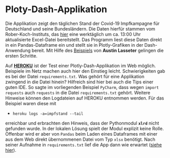 # Ploty-Dash-Applikation
Die Applikation zeigt den täglichen Stand der Covid-19 Impfkampagne für Deutschland und seine Bundesländern. Die Daten hierfür stammen vom Rober-Koch-Instituts, das [hier](https://www.rki.de/DE/Content/InfAZ/N/Neuartiges_Coronavirus/Daten/Impfquotenmonitoring.xlsx;jsessionid=0FAB8623D95E5DF62147A144E1D768D9.internet081?__blob=publicationFile) eine werktäglich um ca. 13:00 Uhr aktualisierte Excel-Datei bereitstellt. Das Programm liest diese Daten direkt in ein Pandas-Dataframe ein und stellt sie in Plotly-Grafiken in der Dash-Anwendung bereit. Mit Hilfe des [Beispiels](https://medium.com/@austinlasseter/how-to-deploy-a-simple-plotly-dash-app-to-heroku-622a2216eb73) von **Austin Lasseter** gelingen die ersten Schritte.

Auf [**HEROKU**](https://www.heroku.com) ist der Test einer Plotly-Dash-Applikation im Web möglich. Beispiele im Netz machen auch hier den Einstieg leicht. Schwierigkeiten gab es bei der Datei `requirements.txt`. Was gehört für eine Applikation zwingend in die Datei hinein? Hilfreich sind hier bei auch die Tips einer guten IDE. So sagte im vorliegenden Beispiel `PyCharm`, dass wegen `import requests` auch `requests` in die Datei `requirements.txt` gehört. Weitere Hinweise können den Logdateien auf HEROKU entnommen werden. Für das Beispiel waren diese mit
- `heroku logs -a=impfstand --tail`

erreichbar und erbrachten den Hinweis, dass der Pythonmodul **`xlrd`** nicht gefunden wurde. In der lokalen Lösung spielt der Modul explizit keine Rolle. Offenbar wird er aber von `Pandas` beim Laden eines Dataframes mit einer aus dem Web direkt übernommenen Datei vom Typ `xlsx` benötigt. Nach seiner Aufnahme in `requirements.txt` lief die App dann wie erwartet ([siehe hier](https://impfstand.herokuapp.com)).
